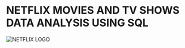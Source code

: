 # NETFLIX MOVIES AND TV SHOWS DATA ANALYSIS USING SQL
![NETFLIX LOGO](https://1drv.ms/i/c/6d429107672d3e29/EYY8Pmqag8JPnWM9VxBer5sBhy6IO64mw8_VlMlFNQrRzg?e=bP49SS)
